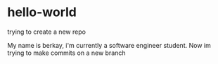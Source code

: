 # hello-world
trying to create a new repo


My name is berkay, i'm currently a software engineer student.
Now im trying to make commits on a new branch
